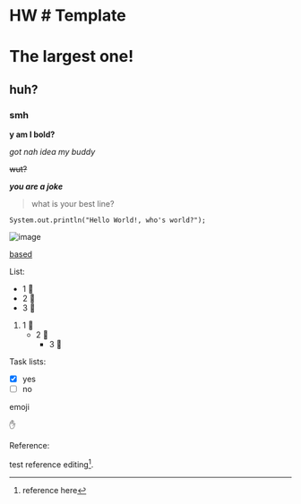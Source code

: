 # HW # Template
# The largest one!
## huh?
### smh

**y am I bold?**

_got nah idea my buddy_

~~wut?~~

***you are a joke***



> what is your best line?


```
System.out.println("Hello World!, who's world?");
```

![image](https://api.memegen.link/images/rollsafe/When_you_have_a_really_good_idea.gif?layout=top)

[based](https://i.kym-cdn.com/entries/icons/original/000/034/153/EQIQHJsXsAEJ4Yt.jpg)

List:

- 1 :raising_hand:
- 2 :raising_hand:
- 3 :raising_hand:

1. 1 :raising_hand:
   - 2 :raising_hand:
     - 3 :raising_hand:


Task lists:

- [x] yes
- [ ] no

emoji

:raised_hand:

Reference:

test reference editing[^1].

[^1]: reference here
